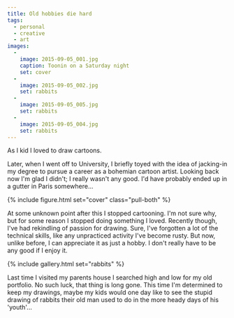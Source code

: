```yaml
---
title: Old hobbies die hard
tags:
  - personal
  - creative
  - art
images:
  -
    image: 2015-09-05_001.jpg
    caption: Toonin on a Saturday night
    set: cover
  -
    image: 2015-09-05_002.jpg
    set: rabbits
  -
    image: 2015-09-05_005.jpg
    set: rabbits
  -
    image: 2015-09-05_004.jpg
    set: rabbits
---
```

As I kid I loved to draw cartoons. 

Later, when I went off to University, I briefly toyed with the idea of jacking-in my degree to pursue a career as a bohemian cartoon artist. Looking back now I'm glad I didn't; I really wasn't any good. I'd have probably ended up in a gutter in Paris somewhere...

{% include figure.html set="cover" class="pull-both" %}

At some unknown point after this I stopped cartooning. I'm not sure why, but for some reason I stopped doing something I loved. Recently though, I've had rekindling of passion for drawing. Sure, I've forgotten a lot of the technical skills, like any unpracticed activity I've become rusty. But now, unlike before, I can appreciate it as just a hobby. I don't really have to be any good if I enjoy it.

{% include gallery.html set="rabbits" %} 

Last time I visited my parents house I searched high and low for my old portfolio. No such luck, that thing is long gone. This time I'm determined to keep my drawings, maybe my kids would one day like to see the stupid drawing of rabbits their old man used to do in the more heady days of his 'youth'... 
